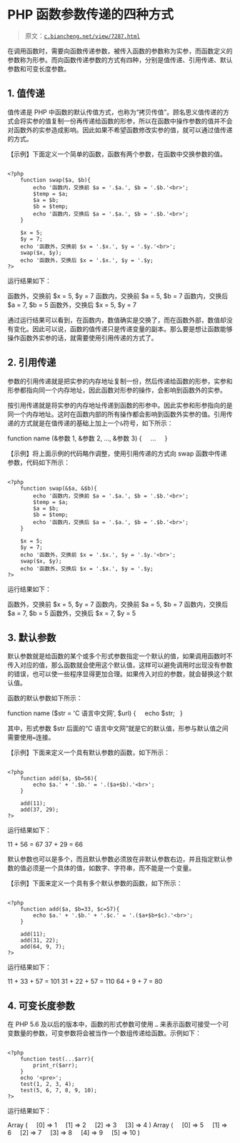 # PHP 函数参数传递的四种方式

> 原文：[`c.biancheng.net/view/7287.html`](http://c.biancheng.net/view/7287.html)

在调用函数时，需要向函数传递参数，被传入函数的参数称为实参，而函数定义的参数称为形参。而向函数传递参数的方式有四种，分别是值传递、引用传递、默认参数和可变长度参数。

## 1\. 值传递

值传递是 PHP 中函数的默认传值方式，也称为“拷贝传值”。顾名思义值传递的方式会将实参的值复制一份再传递给函数的形参，所以在函数中操作参数的值并不会对函数外的实参造成影响。因此如果不希望函数修改实参的值，就可以通过值传递的方式。

【示例】下面定义一个简单的函数，函数有两个参数，在函数中交换参数的值。

```

<?php
    function swap($a, $b){
        echo '函数内，交换前 $a = '.$a.', $b = '.$b.'<br>';
        $temp = $a;
        $a = $b;
        $b = $temp;
        echo '函数内，交换后 $a = '.$a.', $b = '.$b.'<br>';
    }

    $x = 5;
    $y = 7;
    echo '函数外，交换前 $x = '.$x.', $y = '.$y.'<br>';
    swap($x, $y);
    echo '函数外，交换后 $x = '.$x.', $y = '.$y;
?>
```

运行结果如下：

函数外，交换前 $x = 5, $y = 7
函数内，交换前 $a = 5, $b = 7
函数内，交换后 $a = 7, $b = 5
函数外，交换后 $x = 5, $y = 7

通过运行结果可以看到，在函数内，数值确实是交换了，而在函数外部，数值却没有变化。因此可以说，函数的值传递只是传递变量的副本。那么要是想让函数能够操作函数外实参的话，就需要使用引用传递的方式了。

## 2\. 引用传递

参数的引用传递就是把实参的内存地址复制一份，然后传递给函数的形参，实参和形参都指向同一个内存地址，因此函数对形参的操作，会影响到函数外的实参。

按引用传递就是将实参的内存地址传递到函数的形参中。因此实参和形参指向的是同一个内存地址。这时在函数内部的所有操作都会影响到函数外实参的值。引用传递的方式就是在值传递的基础上加上一个`&`符号，如下所示：

function name (&参数 1, &参数 2, ..., &参数 3) {
    ...    
}

【示例】将上面示例的代码略作调整，使用引用传递的方式向 swap 函数中传递参数，代码如下所示：

```

<?php
    function swap(&$a, &$b){
        echo '函数内，交换前 $a = '.$a.', $b = '.$b.'<br>';
        $temp = $a;
        $a = $b;
        $b = $temp;
        echo '函数内，交换后 $a = '.$a.', $b = '.$b.'<br>';
    }

    $x = 5;
    $y = 7;
    echo '函数外，交换前 $x = '.$x.', $y = '.$y.'<br>';
    swap($x, $y);
    echo '函数外，交换后 $x = '.$x.', $y = '.$y;
?>
```

运行结果如下：

函数外，交换前 $x = 5, $y = 7
函数内，交换前 $a = 5, $b = 7
函数内，交换后 $a = 7, $b = 5
函数外，交换后 $x = 7, $y = 5

## 3\. 默认参数

默认参数就是给函数的某个或多个形式参数指定一个默认的值，如果调用函数时不传入对应的值，那么函数就会使用这个默认值，这样可以避免调用时出现没有参数的错误，也可以使一些程序显得更加合理。如果传入对应的参数，就会替换这个默认值。

函数的默认参数如下所示：

function name ($str = 'C 语言中文网', $url) {
    echo $str;  
}

其中，形式参数 $str 后面的“C 语言中文网”就是它的默认值，形参与默认值之间需要使用`=`连接。 

【示例】下面来定义一个具有默认参数的函数，如下所示：

```

<?php
    function add($a, $b=56){
        echo $a.' + '.$b.' = '.($a+$b).'<br>';
    }

    add(11);
    add(37, 29);
?>
```

运行结果如下：

11 + 56 = 67
37 + 29 = 66

默认参数也可以是多个，而且默认参数必须放在非默认参数右边，并且指定默认参数的值必须是一个具体的值，如数字、字符串，而不能是一个变量。

【示例】下面来定义一个具有多个默认参数的函数，如下所示：

```

<?php
    function add($a, $b=33, $c=57){
        echo $a.' + '.$b.' + '.$c.' = '.($a+$b+$c).'<br>';
    }

    add(11);
    add(31, 22);
    add(64, 9, 7);
?>
```

运行结果如下：

11 + 33 + 57 = 101
31 + 22 + 57 = 110
64 + 9 + 7 = 80

## 4\. 可变长度参数

在 PHP 5.6 及以后的版本中，函数的形式参数可使用 `…` 来表示函数可接受一个可变数量的参数，可变参数将会被当作一个数组传递给函数。示例如下：

```

<?php
    function test(...$arr){
        print_r($arr);
    }
    echo '<pre>';
    test(1, 2, 3, 4);
    test(5, 6, 7, 8, 9, 10);
?>
```

运行结果如下：

Array
(
    [0] => 1
    [1] => 2
    [2] => 3
    [3] => 4
)
Array
(
    [0] => 5
    [1] => 6
    [2] => 7
    [3] => 8
    [4] => 9
    [5] => 10
)